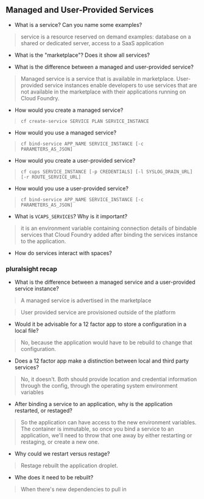 ## Managed and User-Provided Services

- What is a service? Can you name some examples?
> service is a resource reserved on demand 
> examples: database on a shared or dedicated server, access to a SaaS application

- What is the "marketplace"? Does it show all services?

- What is the difference between a managed and user-provided service?
>  Managed service is a service that is available in marketplace. User-provided service instances enable developers to use services that are not available in the marketplace with their applications running on Cloud Foundry.

- How would you create a managed service?
> `cf create-service SERVICE PLAN SERVICE_INSTANCE`

- How would you use a managed service?
> `cf bind-service APP_NAME SERVICE_INSTANCE [-c PARAMETERS_AS_JSON]`

- How would you create a user-provided service?
> `cf cups SERVICE_INSTANCE [-p CREDENTIALS] [-l SYSLOG_DRAIN_URL] [-r ROUTE_SERVICE_URL]`

- How would you use a user-provided service?
> `cf bind-service APP_NAME SERVICE_INSTANCE [-c PARAMETERS_AS_JSON]`

- What is `VCAPS_SERVICES`? Why is it important?
> it is an environment variable containing connection details of bindable services that Cloud Foundry added after binding the services instance to the application.

- How do services interact with spaces?


### pluralsight recap

- What is the difference between a managed service and a user-provided service instance?

> A managed service is advertised in the marketplace

> User provided service are provisioned outside of the platform

- Would it be advisable for a 12 factor app to store a configuration in a local file?

> No, because the application would have to be rebuild to change that configuration.

- Does a 12 factor app make a distinction between local and third party services?

> No, it doesn't. Both should provide location and credential information through the config, through the operating system environment variables

- After binding a service to an application, why is the application restarted, or restaged?

> So the application can have access to the new environment variables. The container is immutable, so once you bind a service to an application, we'll need to throw that one away by either restarting or restaging, or create a new one.

- Why could we restart versus restage?

> Restage rebuilt the application droplet.

- Whe does it need to be rebuilt?

> When there's new dependencies to pull in
